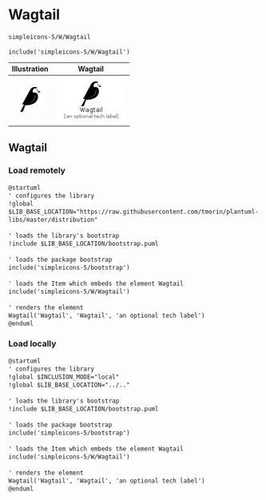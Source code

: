 # Wagtail


```text
simpleicons-5/W/Wagtail
```

```text
include('simpleicons-5/W/Wagtail')
```



| Illustration | Wagtail |
| :---: | :---: |
| ![illustration for Illustration](../../simpleicons-5/W/Wagtail.png) | ![illustration for Wagtail](../../simpleicons-5/W/Wagtail.Local.png) |




## Wagtail

### Load remotely
```plantuml
@startuml
' configures the library
!global $LIB_BASE_LOCATION="https://raw.githubusercontent.com/tmorin/plantuml-libs/master/distribution"

' loads the library's bootstrap
!include $LIB_BASE_LOCATION/bootstrap.puml

' loads the package bootstrap
include('simpleicons-5/bootstrap')

' loads the Item which embeds the element Wagtail
include('simpleicons-5/W/Wagtail')

' renders the element
Wagtail('Wagtail', 'Wagtail', 'an optional tech label')
@enduml
```

### Load locally
```plantuml
@startuml
' configures the library
!global $INCLUSION_MODE="local"
!global $LIB_BASE_LOCATION="../.."

' loads the library's bootstrap
!include $LIB_BASE_LOCATION/bootstrap.puml

' loads the package bootstrap
include('simpleicons-5/bootstrap')

' loads the Item which embeds the element Wagtail
include('simpleicons-5/W/Wagtail')

' renders the element
Wagtail('Wagtail', 'Wagtail', 'an optional tech label')
@enduml
```

